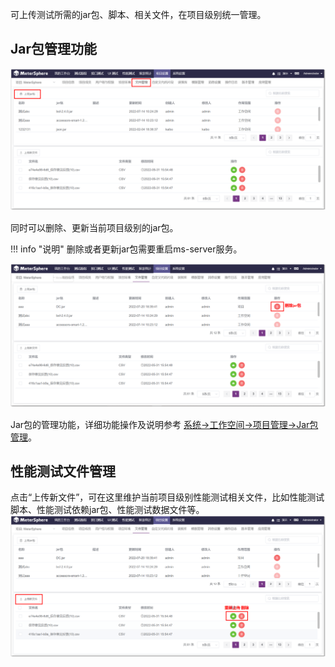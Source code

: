 可上传测试所需的jar包、脚本、相关文件，在项目级别统一管理。

## Jar包管理功能
![!项目设置](../../img/project_management/上传jar包.png)

同时可以删除、更新当前项目级别的jar包。

!!! info "说明" 
    删除或者更新jar包需要重启ms-server服务。

![!项目设置](../../img/project_management/删除jar包.png)

Jar包的管理功能，详细功能操作及说明参考 [系统->工作空间->项目管理->Jar包管理](../../system_management/workspace/#_2)。


## 性能测试文件管理
点击“上传新文件”，可在这里维护当前项目级别性能测试相关文件，比如性能测试脚本、性能测试依赖jar包、性能测试数据文件等。
![!项目设置](../../img/project_management/性能上传文件.png)